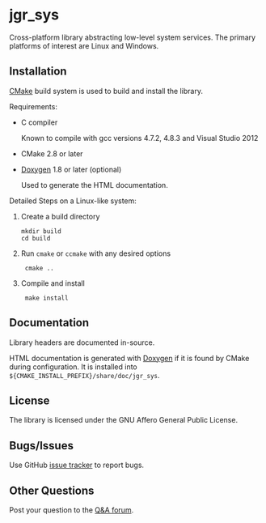jgr_sys
=======

Cross-platform library abstracting low-level system services. The primary 
platforms of interest are Linux and Windows.

Installation
------------

[CMake](http://www.cmake.org/) build system is used to build and install the 
library.

Requirements:
- C compiler

  Known to compile with gcc versions 4.7.2, 4.8.3 and Visual Studio 2012

- CMake 2.8 or later
- [Doxygen](http://www.doxygen.org/) 1.8 or later (optional)

  Used to generate the HTML documentation.

Detailed Steps on a Linux-like system:
1. Create a build directory

       mkdir build
       cd build

2. Run `cmake` or `ccmake` with any desired options

        cmake ..

3. Compile and install

        make install

Documentation
-------------

Library headers are documented in-source.

HTML documentation is generated with [Doxygen](http://www.doxygen.org/) if it 
is found by CMake during configuration. It is installed into 
`${CMAKE_INSTALL_PREFIX}/share/doc/jgr_sys`.

License
-------

The library is licensed under the GNU Affero General Public License.

Bugs/Issues
-----------

Use GitHub [issue tracker](https://github.com/jgradient/jgr_sys/issues) to report bugs.

Other Questions
---------------

Post your question to the [Q&A forum](https://groups.google.com/d/forum/jgr_sys-users).

